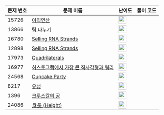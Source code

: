 | 문제 번호 | 문제 이름 | 난이도 | 풀이 코드 |
| --- | --- | --- | --- |
| 15726 | [이칙연산](https://www.acmicpc.net/problem/15726) | <img height="25px" width="25px=" src="https://static.solved.ac/tier_small/2.svg"/> |  |
| 13866 | [팀 나누기](https://www.acmicpc.net/problem/13866) | <img height="25px" width="25px=" src="https://static.solved.ac/tier_small/2.svg"/> |  |
| 16780 | [Selling RNA Strands](https://www.acmicpc.net/problem/16780) | <img height="25px" width="25px=" src="https://static.solved.ac/tier_small/23.svg"/> |  |
| 12898 | [Selling RNA Strands](https://www.acmicpc.net/problem/12898) | <img height="25px" width="25px=" src="https://static.solved.ac/tier_small/23.svg"/> |  |
| 17973 | [Quadrilaterals](https://www.acmicpc.net/problem/17973) | <img height="25px" width="25px=" src="https://static.solved.ac/tier_small/23.svg"/> |  |
| 16977 | [히스토그램에서 가장 큰 직사각형과 쿼리](https://www.acmicpc.net/problem/16977) | <img height="25px" width="25px=" src="https://static.solved.ac/tier_small/23.svg"/> |  |
| 24568 | [Cupcake Party](https://www.acmicpc.net/problem/24568) | <img height="25px" width="25px=" src="https://static.solved.ac/tier_small/1.svg"/> |  |
| 8217 | [유성](https://www.acmicpc.net/problem/8217) | <img height="25px" width="25px=" src="https://static.solved.ac/tier_small/22.svg"/> |  |
| 1396 | [크루스칼의 공](https://www.acmicpc.net/problem/1396) | <img height="25px" width="25px=" src="https://static.solved.ac/tier_small/20.svg"/> |  |
| 24086 | [身長 (Height)](https://www.acmicpc.net/problem/24086) | <img height="25px" width="25px=" src="https://static.solved.ac/tier_small/1.svg"/> |  |
